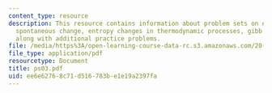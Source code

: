 ```yaml
---
content_type: resource
description: This resource contains information about problem sets on entropy and
  spontaneous change, entropy changes in thermodynamic processes, gibb's free energy,
  along with additional practice problems.
file: /media/https%3A/open-learning-course-data-rc.s3.amazonaws.com/20-110j-thermodynamics-of-biomolecular-systems-fall-2005/ee6e62768c71d516783be1e19a2397fa_ps03.pdf
file_type: application/pdf
resourcetype: Document
title: ps03.pdf
uid: ee6e6276-8c71-d516-783b-e1e19a2397fa
---
```

